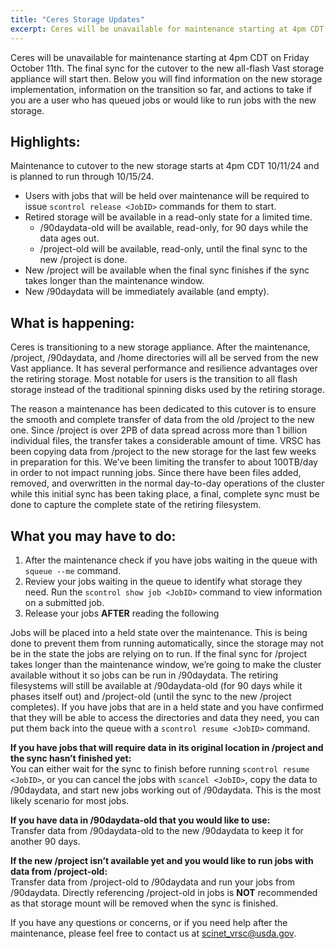 ```yaml
---
title: "Ceres Storage Updates"
excerpt: Ceres will be unavailable for maintenance starting at 4pm CDT on Friday October 11th. During this maintenance a new storage system will be put in place. **Jobs held during maintenance will require user intervention to run after the maintenance completes.** Read more about these updates here.
---
```


Ceres will be unavailable for maintenance starting at 4pm CDT on Friday October 11th. The final sync for the cutover to the new all-flash Vast storage appliance will start then. Below you will find information on the new storage implementation, information on the transition so far, and actions to take if you are a user who has queued jobs or would like to run jobs with the new storage.

## Highlights:
Maintenance to cutover to the new storage starts at 4pm CDT 10/11/24 and is planned to run through 10/15/24.
- Users with jobs that will be held over maintenance will be required to issue `scontrol release <JobID>` commands for them to start.
- Retired storage will be available in a read-only state for a limited time.
    - /90daydata-old will be available, read-only, for 90 days while the data ages out.
    - /project-old will be available, read-only, until the final sync to the new /project is done.
- New /project will be available when the final sync finishes if the sync takes longer than the maintenance window.
- New /90daydata will be immediately available (and empty).

## What is happening:
Ceres is transitioning to a new storage appliance. After the maintenance, /project, /90daydata, and /home directories will all be served from the new Vast appliance. It has several performance and resilience advantages over the retiring storage. Most notable for users is the transition to all flash storage instead of the traditional spinning disks used by the retiring storage.

The reason a maintenance has been dedicated to this cutover is to ensure the smooth and complete transfer of data from the old /project to the new one. Since /project is over 2PB of data spread across more than 1 billion individual files, the transfer takes a considerable amount of time. VRSC has been copying data from /project to the new storage for the last few weeks in preparation for this. We’ve been limiting the transfer to about 100TB/day in order to not impact running jobs. Since there have been files added, removed, and overwritten in the normal day-to-day operations of the cluster while this initial sync has been taking place, a final, complete sync must be done to capture the complete state of the retiring filesystem.

## What you may have to do:
1. After the maintenance check if you have jobs waiting in the queue with `squeue --me` command.
2. Review your jobs waiting in the queue to identify what storage they need. Run the `scontrol show job <JobID>` command to view information on a submitted job.
3. Release your jobs **AFTER** reading the following

Jobs will be placed into a held state over the maintenance. This is being done to prevent them from running automatically, since the storage may not be in the state the jobs are relying on to run. If the final sync for /project takes longer than the maintenance window, we’re going to make the cluster available without it so jobs can be run in /90daydata. The retiring filesystems will still be available at /90daydata-old (for 90 days while it phases itself out) and /project-old (until the sync to the new /project completes). If you have jobs that are in a held state and you have confirmed that they will be able to access the directories and data they need, you can put them back into the queue with a `scontrol resume <JobID>` command.

**If you have jobs that will require data in its original location in /project and the sync hasn’t finished yet:**  
You can either wait for the sync to finish before running `scontrol resume <JobID>`, or you can cancel the jobs with `scancel <JobID>`, copy the data to /90daydata, and start new jobs working out of /90daydata. This is the most likely scenario for most jobs.

**If you have data in /90daydata-old that you would like to use:**  
Transfer data from /90daydata-old to the new /90daydata to keep it for another 90 days.

**If the new /project isn’t available yet and you would like to run jobs with data from /project-old:**  
Transfer data from /project-old to /90daydata and run your jobs from /90daydata. Directly referencing /project-old in jobs is **NOT** recommended as that storage mount will be removed when the sync is finished.

If you have any questions or concerns, or if you need help after the maintenance, please feel free to contact us at [scinet_vrsc@usda.gov](mailto:scinet_vrsc@usda.gov).